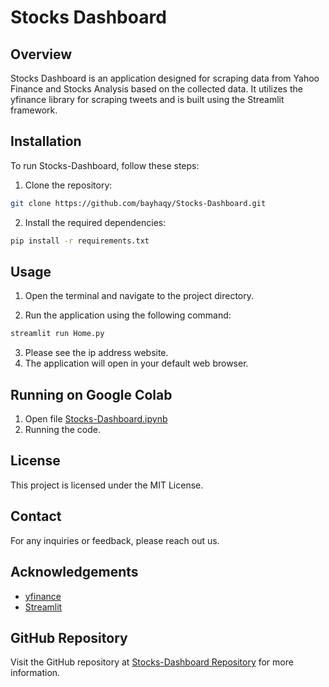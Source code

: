 # Stocks Dashboard

## Overview

Stocks Dashboard is an application designed for scraping data from Yahoo Finance and Stocks Analysis based on the collected data. It utilizes the yfinance library for scraping tweets and is built using the Streamlit framework.

## Installation

To run Stocks-Dashboard, follow these steps:

1. Clone the repository:

```bash
git clone https://github.com/bayhaqy/Stocks-Dashboard.git
```

2. Install the required dependencies:

```bash
pip install -r requirements.txt
```

## Usage

1. Open the terminal and navigate to the project directory.

2. Run the application using the following command:

```bash
streamlit run Home.py
```

3. Please see the ip address website.
4. The application will open in your default web browser.

## Running on Google Colab

1. Open file [Stocks-Dashboard.ipynb](https://colab.research.google.com/github/bayhaqy/Stocks-Dashboard/blob/main/Stocks_Dashboard.ipynb)
2. Running the code.

## License

This project is licensed under the MIT License.

## Contact

For any inquiries or feedback, please reach out us.

## Acknowledgements

- [yfinance](https://pypi.org/project/yfinance/)
- [Streamlit](https://streamlit.io/)

## GitHub Repository

Visit the GitHub repository at [Stocks-Dashboard Repository](https://github.com/bayhaqy/Stocks-Dashboard.git) for more information.